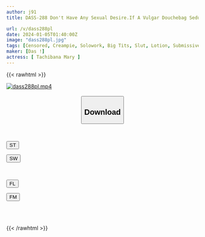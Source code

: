 ```yaml
---
author: j91
title: DASS-288 Don't Have Any Sexual Desire.If A Vulgar Douchebag Seduces Me With My Erotic Sweat And Saliva, I Won't Want To Do It! Lots Of Body Fluids - Slimy! Explosive Nuki Demon Dopyu Trance Sex Mary Tachibana

url: /v/dass288pl
date: 2024-01-05T01:40:00Z
image: "dass288pl.jpg"
tags: [Censored, Creampie, Solowork, Big Tits, Slut, Lotion, Submissive Men	]
maker: [Das !]
actress: [ Tachibana Mary ]
---
```



{{< rawhtml >}}

<div class="video" data-videoid="4dXOmKbePWsKo9L">
    <a href="javascript:;">
        <img src="/v/dass288pl/dass288pl.jpg" width="WIDTH" height="HEIGHT" alt="dass288pl.mp4" loading="lazy">
    </a>
</div>

<script type="text/javascript" src="https://j91.asia/asset/on-demand-st.js"></script>

<br>
  <link rel="stylesheet" href="https://j91.asia/asset/bs5.css">
  
  <center>
  <button class="btn btn-primary" type="button" data-bs-toggle="collapse" data-bs-target=".multi-collapse" aria-expanded="false" aria-controls="multiCollapseExample1 multiCollapseExample2"><h2>Download</h2></button></center>
</p>
<div class="row">
  <div class="col">
    <div class="collapse multi-collapse" id="multiCollapseExample1">
      <div class="card card-body">
	      	      <br>
<div class="buttons">  
<p><a href="https://streamtape.to/v/4dXOmKbePWsKo9L" target="_blank"><button class="btn-hover color-3"><i class="fa fa-download"></i> ST</button></a></p>
<p><a href="https://flaswish.com/nple013iu0eg" target="_blank"><button class="btn-hover color-2"><i class="fa fa-download"></i> SW</button></a></p></div>
    </div>
  </div>
</div>
  <div class="col">
    <div class="collapse multi-collapse" id="multiCollapseExample2">
      <div class="card card-body">
	      <br>
<div class="buttons">
<p><a href="javascript:;" target="_blank"><button class="btn-hover color-9"><i class="fa fa-download"></i> FL</button></a></p>
<p><a href="javascript:;" target="_blank"><button class="btn-hover color-8"><i class="fa fa-download"></i> FM</button></a></p></div>
<br><br>
      </div>
    </div>
  </div>
</div>

{{< /rawhtml >}}